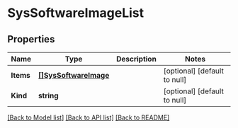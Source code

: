 # SysSoftwareImageList

## Properties
Name | Type | Description | Notes
------------ | ------------- | ------------- | -------------
**Items** | [**[]SysSoftwareImage**](sys_software_image.md) |  | [optional] [default to null]
**Kind** | **string** |  | [optional] [default to null]

[[Back to Model list]](../README.md#documentation-for-models) [[Back to API list]](../README.md#documentation-for-api-endpoints) [[Back to README]](../README.md)


